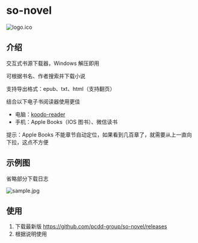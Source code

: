 # so-novel

![logo.ico](assets/logo.ico)

## 介绍

交互式书源下载器，Windows 解压即用

可根据书名、作者搜索并下载小说

支持导出格式：epub、txt、html（支持翻页）

结合以下电子书阅读器使用更佳
- 电脑：[koodo-reader](https://www.koodoreader.com/zh)
- 手机：Apple Books（IOS 图书）、微信读书

提示：Apple Books 不能章节自动定位，如果看到几百章了，就需要从上一直向下拉，这点不方便

## 示例图

省略部分下载日志

![sample.jpg](assets%2Fsample.jpg)

## 使用

1. 下载最新版 https://github.com/pcdd-group/so-novel/releases
2. 根据说明使用